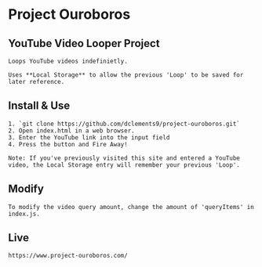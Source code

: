 # Project Ouroboros

## YouTube Video Looper Project
    
    Loops YouTube videos indefinietly.

    Uses **Local Storage** to allow the previous 'Loop' to be saved for later reference.

## Install & Use
    1. `git clone https://github.com/dclements9/project-ouroboros.git`
    2. Open index.html in a web browser. 
    3. Enter the YouTube link into the input field
    4. Press the button and Fire Away!

    Note: If you've previously visited this site and entered a YouTube video, the Local Storage entry will remember your previous 'Loop'.

## Modify
    To modify the video query amount, change the amount of 'queryItems' in index.js.

## Live
    https://www.project-ouroboros.com/